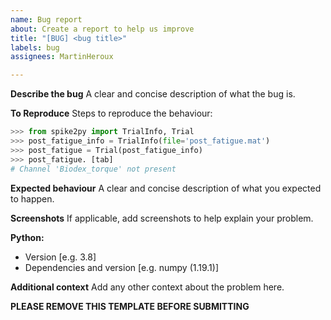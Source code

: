 ```yaml
---
name: Bug report
about: Create a report to help us improve
title: "[BUG] <bug title>"
labels: bug
assignees: MartinHeroux

---
```


**Describe the bug**
A clear and concise description of what the bug is.

**To Reproduce**
Steps to reproduce the behaviour:

```python
>>> from spike2py import TrialInfo, Trial
>>> post_fatigue_info = TrialInfo(file='post_fatigue.mat')
>>> post_fatigue = Trial(post_fatigue_info)
>>> post_fatigue. [tab]
# Channel 'Biodex_torque' not present
```

**Expected behaviour**
A clear and concise description of what you expected to happen.

**Screenshots**
If applicable, add screenshots to help explain your problem.

**Python:**
 - Version [e.g. 3.8]
 - Dependencies and version [e.g. numpy (1.19.1)]

**Additional context**
Add any other context about the problem here.

**PLEASE REMOVE THIS TEMPLATE BEFORE SUBMITTING**
